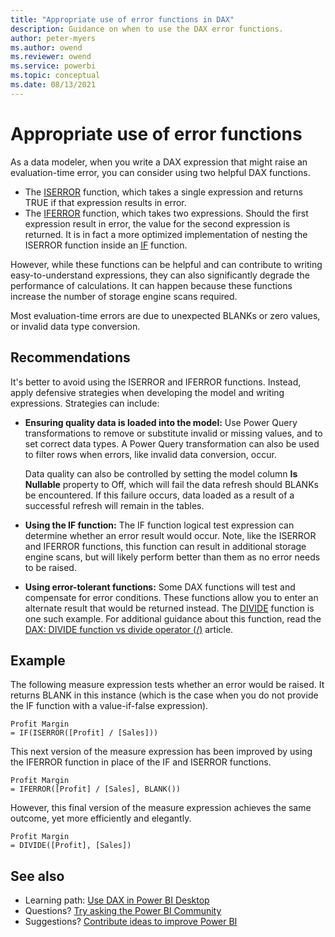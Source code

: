 ```yaml
---
title: "Appropriate use of error functions in DAX"
description: Guidance on when to use the DAX error functions.
author: peter-myers
ms.author: owend
ms.reviewer: owend
ms.service: powerbi
ms.topic: conceptual
ms.date: 08/13/2021
---
```


# Appropriate use of error functions

As a data modeler, when you write a DAX expression that might raise an evaluation-time error, you can consider using two helpful DAX functions.

- The [ISERROR](../iserror-function-dax.md) function, which takes a single expression and returns TRUE if that expression results in error.
- The [IFERROR](../iferror-function-dax.md) function, which takes two expressions. Should the first expression result in error, the value for the second expression is returned. It is in fact a more optimized implementation of nesting the ISERROR function inside an [IF](../if-function-dax.md) function.

However, while these functions can be helpful and can contribute to writing easy-to-understand expressions, they can also significantly degrade the performance of calculations. It can happen because these functions increase the number of storage engine scans required.

Most evaluation-time errors are due to unexpected BLANKs or zero values, or invalid data type conversion.

## Recommendations

It's better to avoid using the ISERROR and IFERROR functions. Instead, apply defensive strategies when developing the model and writing expressions. Strategies can include:

- **Ensuring quality data is loaded into the model:** Use Power Query transformations to remove or substitute invalid or missing values, and to set correct data types. A Power Query transformation can also be used to filter rows when errors, like invalid data conversion, occur.

    Data quality can also be controlled by setting the model column **Is Nullable** property to Off, which will fail the data refresh should BLANKs be encountered. If this failure occurs, data loaded as a result of a successful refresh will remain in the tables.
- **Using the IF function:** The IF function logical test expression can determine whether an error result would occur. Note, like the ISERROR and IFERROR functions, this function can result in additional storage engine scans, but will likely perform better than them as no error needs to be raised.
- **Using error-tolerant functions:** Some DAX functions will test and compensate for error conditions. These functions allow you to enter an alternate result that would be returned instead. The [DIVIDE](../divide-function-dax.md) function is one such example. For additional guidance about this function, read the [DAX: DIVIDE function vs divide operator (/)](dax-divide-function-operator.md) article.

## Example

The following measure expression tests whether an error would be raised. It returns BLANK in this instance (which is the case when you do not provide the IF function with a value-if-false expression).

```dax
Profit Margin
= IF(ISERROR([Profit] / [Sales]))
```

This next version of the measure expression has been improved by using the IFERROR function in place of the IF and ISERROR functions.

```dax
Profit Margin
= IFERROR([Profit] / [Sales], BLANK())
```

However, this final version of the measure expression achieves the same outcome, yet more efficiently and elegantly.

```dax
Profit Margin
= DIVIDE([Profit], [Sales])
```

## See also

- Learning path: [Use DAX in Power BI Desktop](/learn/paths/dax-power-bi/)
- Questions? [Try asking the Power BI Community](https://community.powerbi.com/)
- Suggestions? [Contribute ideas to improve Power BI](https://ideas.powerbi.com)  